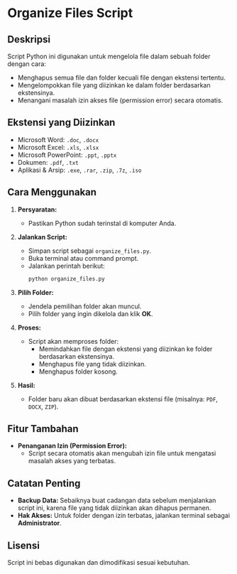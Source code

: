 # Organize Files Script

## Deskripsi
Script Python ini digunakan untuk mengelola file dalam sebuah folder dengan cara:
- Menghapus semua file dan folder kecuali file dengan ekstensi tertentu.
- Mengelompokkan file yang diizinkan ke dalam folder berdasarkan ekstensinya.
- Menangani masalah izin akses file (permission error) secara otomatis.

## Ekstensi yang Diizinkan
- Microsoft Word: `.doc`, `.docx`
- Microsoft Excel: `.xls`, `.xlsx`
- Microsoft PowerPoint: `.ppt`, `.pptx`
- Dokumen: `.pdf`, `.txt`
- Aplikasi & Arsip: `.exe`, `.rar`, `.zip`, `.7z`, `.iso`

## Cara Menggunakan
1. **Persyaratan:**
   - Pastikan Python sudah terinstal di komputer Anda.

2. **Jalankan Script:**
   - Simpan script sebagai `organize_files.py`.
   - Buka terminal atau command prompt.
   - Jalankan perintah berikut:
     ```bash
     python organize_files.py
     ```

3. **Pilih Folder:**
   - Jendela pemilihan folder akan muncul.
   - Pilih folder yang ingin dikelola dan klik **OK**.

4. **Proses:**
   - Script akan memproses folder:
     - Memindahkan file dengan ekstensi yang diizinkan ke folder berdasarkan ekstensinya.
     - Menghapus file yang tidak diizinkan.
     - Menghapus folder kosong.

5. **Hasil:**
   - Folder baru akan dibuat berdasarkan ekstensi file (misalnya: `PDF`, `DOCX`, `ZIP`).

## Fitur Tambahan
- **Penanganan Izin (Permission Error):**
  - Script secara otomatis akan mengubah izin file untuk mengatasi masalah akses yang terbatas.

## Catatan Penting
- **Backup Data:** Sebaiknya buat cadangan data sebelum menjalankan script ini, karena file yang tidak diizinkan akan dihapus permanen.
- **Hak Akses:** Untuk folder dengan izin terbatas, jalankan terminal sebagai **Administrator**.

## Lisensi
Script ini bebas digunakan dan dimodifikasi sesuai kebutuhan.


